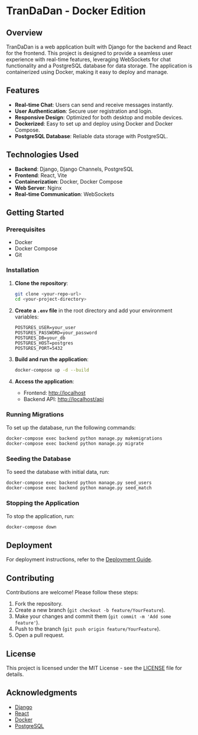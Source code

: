 # TranDaDan - Docker Edition

## Overview

TranDaDan is a web application built with Django for the backend and React for the frontend. This project is designed to provide a seamless user experience with real-time features, leveraging WebSockets for chat functionality and a PostgreSQL database for data storage. The application is containerized using Docker, making it easy to deploy and manage.

## Features

- **Real-time Chat**: Users can send and receive messages instantly.
- **User Authentication**: Secure user registration and login.
- **Responsive Design**: Optimized for both desktop and mobile devices.
- **Dockerized**: Easy to set up and deploy using Docker and Docker Compose.
- **PostgreSQL Database**: Reliable data storage with PostgreSQL.

## Technologies Used

- **Backend**: Django, Django Channels, PostgreSQL
- **Frontend**: React, Vite
- **Containerization**: Docker, Docker Compose
- **Web Server**: Nginx
- **Real-time Communication**: WebSockets

## Getting Started

### Prerequisites

- Docker
- Docker Compose
- Git

### Installation

1. **Clone the repository**:
   ```bash
   git clone <your-repo-url>
   cd <your-project-directory>
   ```

2. **Create a `.env` file** in the root directory and add your environment variables:
   ```env
   POSTGRES_USER=your_user
   POSTGRES_PASSWORD=your_password
   POSTGRES_DB=your_db
   POSTGRES_HOST=postgres
   POSTGRES_PORT=5432
   ```

3. **Build and run the application**:
   ```bash
   docker-compose up -d --build
   ```

4. **Access the application**:
   - Frontend: [http://localhost](http://localhost)
   - Backend API: [http://localhost/api](http://localhost/api)

### Running Migrations

To set up the database, run the following commands:
```bash
docker-compose exec backend python manage.py makemigrations
docker-compose exec backend python manage.py migrate
```

### Seeding the Database

To seed the database with initial data, run:
```bash
docker-compose exec backend python manage.py seed_users
docker-compose exec backend python manage.py seed_match
```

### Stopping the Application

To stop the application, run:
```bash
docker-compose down
```

## Deployment

For deployment instructions, refer to the [Deployment Guide](#).

## Contributing

Contributions are welcome! Please follow these steps:

1. Fork the repository.
2. Create a new branch (`git checkout -b feature/YourFeature`).
3. Make your changes and commit them (`git commit -m 'Add some feature'`).
4. Push to the branch (`git push origin feature/YourFeature`).
5. Open a pull request.

## License

This project is licensed under the MIT License - see the [LICENSE](LICENSE) file for details.

## Acknowledgments

- [Django](https://www.djangoproject.com/)
- [React](https://reactjs.org/)
- [Docker](https://www.docker.com/)
- [PostgreSQL](https://www.postgresql.org/)

